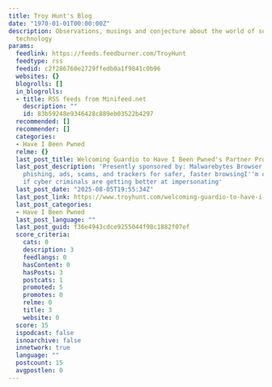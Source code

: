 ```yaml
---
title: Troy Hunt's Blog
date: "1970-01-01T00:00:00Z"
description: Observations, musings and conjecture about the world of software and
  technology
params:
  feedlink: https://feeds.feedburner.com/TroyHunt
  feedtype: rss
  feedid: c2f286760e2729ffedb0a1f9841c0b96
  websites: {}
  blogrolls: []
  in_blogrolls:
  - title: RSS feeds from Minifeed.net
    description: ""
    id: 83b59248e9346428c889eb03522b4297
  recommended: []
  recommender: []
  categories:
  - Have I Been Pwned
  relme: {}
  last_post_title: Welcoming Guardio to Have I Been Pwned's Partner Program
  last_post_description: 'Presently sponsored by: Malwarebytes Browser Guard blocks
    phishing, ads, scams, and trackers for safer, faster browsingI''m often asked
    if cyber criminals are getting better at impersonating'
  last_post_date: "2025-08-05T19:55:34Z"
  last_post_link: https://www.troyhunt.com/welcoming-guardio-to-have-i-been-pwneds-partner-program/
  last_post_categories:
  - Have I Been Pwned
  last_post_language: ""
  last_post_guid: f36e4943cdce9255044f98c1882f07ef
  score_criteria:
    cats: 0
    description: 3
    feedlangs: 0
    hasContent: 0
    hasPosts: 3
    postcats: 1
    promoted: 5
    promotes: 0
    relme: 0
    title: 3
    website: 0
  score: 15
  ispodcast: false
  isnoarchive: false
  innetwork: true
  language: ""
  postcount: 15
  avgpostlen: 0
---
```

